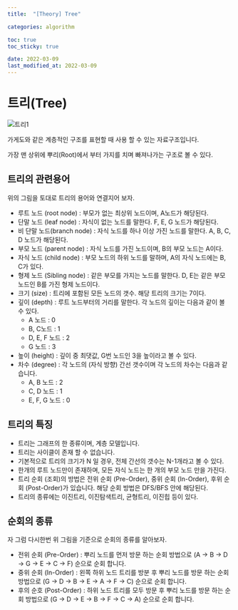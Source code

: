 ```yaml
---
title:  "[Theory] Tree"

categories: algorithm

toc: true
toc_sticky: true

date: 2022-03-09
last_modified_at: 2022-03-09
---
```


# 트리(Tree)

![트리1]({{site.url}}/assets/image/2022-03-09/tree1.png)

가게도와 같은 계층적인 구조를 표현할 때 사용 할 수 있는 자료구조입니다.

가장 맨 상위에 뿌리(Root)에서 부터 가지를 치며 빠져나가는 구조로 볼 수 있다.

## 트리의 관련용어

위의 그림을 토대로 트리의 용어와 연결지어 보자.

- 루트 노드 (root node) : 부모가 없는 최상위 노드이며, A노드가 해당된다.
- 단말 노드 (leaf node) : 자식이 없는 노드를 말한다. F, E, G 노드가 해당된다.
- 비 단말 노드(branch node) : 자식 노드를 하나 이상 가진 노드를 말한다. A, B, C, D 노드가 해당된다.
- 부모 노드 (parent node) : 자식 노드를 가진 노드이며, B의 부모 노드는 A이다.
- 자식 노드 (child node) : 부모 노드의 하위 노드를 말하며, A의 자식 노드에는 B, C가 있다.
- 형제 노드 (Sibling node) : 같은 부모를 가지는 노드를 말한다. D, E는 같은 부모 노드인 B를 가진 형제 노드이다.
- 크기 (size) : 트리에 포함된 모든 노드의 갯수. 해당 트리의 크기는 7이다.
- 깊이 (depth) : 루트 노드부터의 거리를 말한다. 각 노드의 깊이는 다음과 같이 볼 수 있다.  
  - A 노드 : 0
  - B, C노드 : 1
  - D, E, F 노드 : 2
  - G 노드 : 3
- 높이 (height) : 깊이 중 최댓값, G번 노드인 3을 높이라고 볼 수 있다.
- 차수 (degree) : 각 노드의 (자식 방향) 간선 갯수이며 각 노드의 차수는 다음과 같습니다.
  - A, B 노드 : 2
  - C, D 노드 : 1
  - E, F, G 노드 : 0

## 트리의 특징

- 트리는 그래프의 한 종류이며, 계층 모델입니다.
- 트리는 사이클이 존재 할 수 없습니다.
- 기본적으로 트리의 크기가 N 일 경우, 전체 간선의 갯수는 N-1개라고 볼 수 있다.
- 한개의 루트 노드만이 존재하며, 모든 자식 노드는 한 개의 부모 노드 만을 가진다.
- 트리 순회 (조회)의 방법은 전위 순회 (Pre-Order), 중위 순회 (In-Order), 후위 순회 (Post-Order)가 있습니다. 해당 순회 방법은 DFS/BFS 안에 해당된다.
- 트리의 종류에는 이진트리, 이진탐색트리, 균형트리, 이진힙 등이 있다.

## 순회의 종류

자 그럼 다시한번 위 그림을 기준으로 순회의 종류를 알아보자.

- 전위 순회 (Pre-Order) : 뿌리 노드를 먼저 방문 하는 순회 방법으로 (A -> B -> D -> G -> E -> C -> F) 순으로 순회 합니다.
- 중위 순회 (In-Order) : 왼쪽 하위 노드 트리를 방분 후 뿌리 노드를 방문 하는 순회 방법으로 (G -> D -> B -> E -> A -> F -> C) 순으로 순회 합니다.
- 후의 순호 (Post-Order) : 하위 노드 트리를 모두 방문 후 뿌리 노드를 방문 하는 순회 방법으로 (G -> D -> E -> B -> F -> C -> A) 순으로 순회 합니다.


